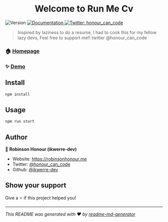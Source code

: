 <h1 align="center">Welcome to Run Me Cv </h1>
<p>
  <img alt="Version" src="https://img.shields.io/badge/version-1.0-blue.svg?cacheSeconds=2592000" />
  <a href="https://runmecv.vercel.app/" target="_blank">
    <img alt="Documentation" src="https://img.shields.io/badge/documentation-yes-brightgreen.svg" />
  </a>
  <a href="https://twitter.com/honour_can_code" target="_blank">
    <img alt="Twitter: honour_can_code" src="https://img.shields.io/twitter/follow/honour_can_code.svg?style=social" />
  </a>
</p>

> Inspired by laziness to do a resume, I had to cook this for my fellow lazy devs, Feel free to support me!! twitter @honour_can_code

### 🏠 [Homepage](https://runmecv.vercel.app/)

### ✨ [Demo](https://runmecv.vercel.app/)

## Install

```sh
npm install
```

## Usage

```sh
npm run start
```

## Author

👤 **Robinson Honour (ikwerre-dev)**

* Website: https://robinsonhonour.me
* Twitter: [@honour\_can\_code](https://twitter.com/honour\_can\_code)
* Github: [@ikwerre-dev](https://github.com/ikwerre-dev)

## Show your support

Give a ⭐️ if this project helped you!

***
_This README was generated with ❤️ by [readme-md-generator](https://github.com/kefranabg/readme-md-generator)_